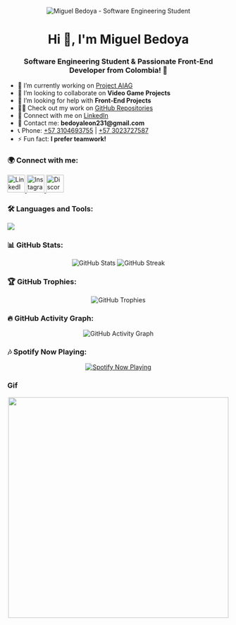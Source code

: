 <!-- GitHub Profile README -->

<body>
    <p align="center">
        <img src="live%20streaming%20daily.gif" alt="Miguel Bedoya - Software Engineering Student" class="banner">
    </body>
<h1 align="center">Hi 👋, I'm Miguel Bedoya</h1>
<h3 align="center">Software Engineering Student & Passionate Front-End Developer from Colombia! 🚀</h3>

<ul>
    <li>🔭 I’m currently working on <a href="https://github.com/Leonn231/proyecto-aiag">Project AIAG</a></li>
    <li>👯 I’m looking to collaborate on <b>Video Game Projects</b></li>
    <li>🤝 I’m looking for help with <b>Front-End Projects</b></li>
    <li>👨‍💻 Check out my work on <a href="https://github.com/Leonn231?tab=repositories">GitHub Repositories</a></li>
    <li>🔗 Connect with me on <a href="https://www.linkedin.com/in/miguel-bedoya-le%C3%B3n-725082343">LinkedIn</a></li>
    <li>📧 Contact me: <b>bedoyaleon231@gmail.com</b></li>
    <li>📞 Phone: <a href="tel:+573104693755">+57 3104693755</a> | <a href="tel:+573023727587">+57 3023727587</a></li>
    <li>⚡ Fun fact: <b>I prefer teamwork!</b></li>
</ul>

<h3 align="left">🌍 Connect with me:</h3>
<p align="left">
    <a href="https://linkedin.com/in/miguel-bedoya-león" target="_blank">
        <img src="https://raw.githubusercontent.com/rahuldkjain/github-profile-readme-generator/master/src/images/icons/Social/linked-in-alt.svg" alt="LinkedIn" width="40" />
    </a>
    <a href="https://instagram.com/beleonm" target="_blank">
        <img src="https://raw.githubusercontent.com/rahuldkjain/github-profile-readme-generator/master/src/images/icons/Social/instagram.svg" alt="Instagram" width="40" />
    </a>
    <a href="https://discord.com/users/lyon__n" target="_blank">
        <img src="https://raw.githubusercontent.com/rahuldkjain/github-profile-readme-generator/master/src/images/icons/Social/discord.svg" alt="Discord" width="40" />
    </a>
</p>

<h3 align="left">🛠️ Languages and Tools:</h3>
<p align="left">
    <img src="https://skillicons.dev/icons?i=html,css,js,java,python,php,mysql,git,nodejs" />
</p>

<h3 align="left">📊 GitHub Stats:</h3>
<p align="center">
    <img src="https://github-readme-stats.vercel.app/api?username=Leonn231&show_icons=true&theme=radical" alt="GitHub Stats" />
    <img src="https://github-readme-streak-stats.herokuapp.com/?user=Leonn231&theme=radical" alt="GitHub Streak" />
</p>

<h3 align="left">🏆 GitHub Trophies:</h3>
<p align="center">
    <img src="https://github-profile-trophy.vercel.app/?username=Leonn231&theme=radical" alt="GitHub Trophies" />
</p>

<h3 align="left">🔥 GitHub Activity Graph:</h3>
<p align="center">
    <img src="https://github-readme-activity-graph.vercel.app/graph?username=Leonn231&theme=radical" alt="GitHub Activity Graph" />
</p>

<h3 align="left">🎶 Spotify Now Playing:</h3>
<p align="center">
    <a href="https://open.spotify.com/user/duot1ky8cpoh1og1bfnyoer3b" target="_blank">
        <img src="https://novatorem-two.vercel.app/api/spotify?background_color=0d1117&border_color=ffffff" alt="Spotify Now Playing">
    </a>
</p>


<h3 align="left">Gif</h3>
<p align="center">
    <img src="https://media4.giphy.com/media/v1.Y2lkPTc5MGI3NjExZmVlbDQ3ejV0MDYxbGdwc2N1amgwM200OWw4bWx5bHF2NzV3OTZqYiZlcD12MV9pbnRlcm5hbF9naWZfYnlfaWQmY3Q9Zw/WRoLGgwE4xTQYTxyJg/giphy.gif" width="500" />
</p>


